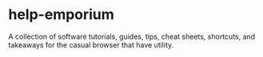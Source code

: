 # help-emporium
A collection of software tutorials, guides, tips, cheat sheets, shortcuts, and takeaways for the casual browser that have utility.
